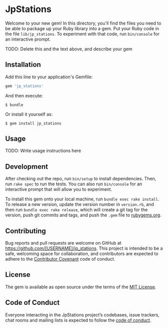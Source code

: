 # JpStations

Welcome to your new gem! In this directory, you'll find the files you need to be able to package up your Ruby library into a gem. Put your Ruby code in the file `lib/jp_stations`. To experiment with that code, run `bin/console` for an interactive prompt.

TODO: Delete this and the text above, and describe your gem

## Installation

Add this line to your application's Gemfile:

```ruby
gem 'jp_stations'
```

And then execute:

    $ bundle

Or install it yourself as:

    $ gem install jp_stations

## Usage

TODO: Write usage instructions here

## Development

After checking out the repo, run `bin/setup` to install dependencies. Then, run `rake spec` to run the tests. You can also run `bin/console` for an interactive prompt that will allow you to experiment.

To install this gem onto your local machine, run `bundle exec rake install`. To release a new version, update the version number in `version.rb`, and then run `bundle exec rake release`, which will create a git tag for the version, push git commits and tags, and push the `.gem` file to [rubygems.org](https://rubygems.org).

## Contributing

Bug reports and pull requests are welcome on GitHub at https://github.com/[USERNAME]/jp_stations. This project is intended to be a safe, welcoming space for collaboration, and contributors are expected to adhere to the [Contributor Covenant](http://contributor-covenant.org) code of conduct.

## License

The gem is available as open source under the terms of the [MIT License](https://opensource.org/licenses/MIT).

## Code of Conduct

Everyone interacting in the JpStations project’s codebases, issue trackers, chat rooms and mailing lists is expected to follow the [code of conduct](https://github.com/[USERNAME]/jp_stations/blob/master/CODE_OF_CONDUCT.md).
